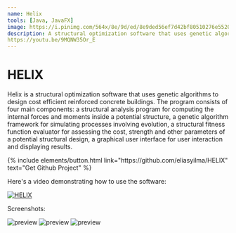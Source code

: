 ```yaml
---
name: Helix
tools: [Java, JavaFX]
image: https://i.pinimg.com/564x/8e/9d/ed/8e9ded56ef7d42bf80510276e55207c6.jpg
description: A structural optimization software that uses genetic algorithms to design economical buildings. I made this for my Master's thesis.
https://youtu.be/9MQNW35Or_E
---
```


# HELIX
Helix is a structural optimization software that uses genetic algorithms to design cost efficient reinforced concrete buildings. The program consists of four main components: a structural analysis program for computing the internal forces and moments inside a potential structure, a genetic algorithm framework for simulating processes involving evolution, a structural fitness function evaluator for assessing the cost, strength and other parameters of a potential structural design, a graphical user interface for user interaction and displaying results.

<p class="text-center">
{% include elements/button.html link="https://github.com/eliasyilma/HELIX" text="Get Github Project" %}
</p>

Here's a video demonstrating how to use the software:

[![HELIX](http://img.youtube.com/vi/9MQNW35Or_E/0.jpg)](https://youtu.be/9MQNW35Or_E "HELIX Structural Optimization")


Screenshots:

![preview](https://i.pinimg.com/originals/bd/b2/41/bdb2413fc4b0e6b5b7598e832b149f3a.jpg)
![preview](https://i.pinimg.com/originals/eb/2b/65/eb2b6525bf4a0fcd40240a2f7c7b873a.jpg)
![preview](https://i.pinimg.com/originals/e8/85/af/e885afdbe3d8ca5ded2d8284f6118a2e.jpg)


